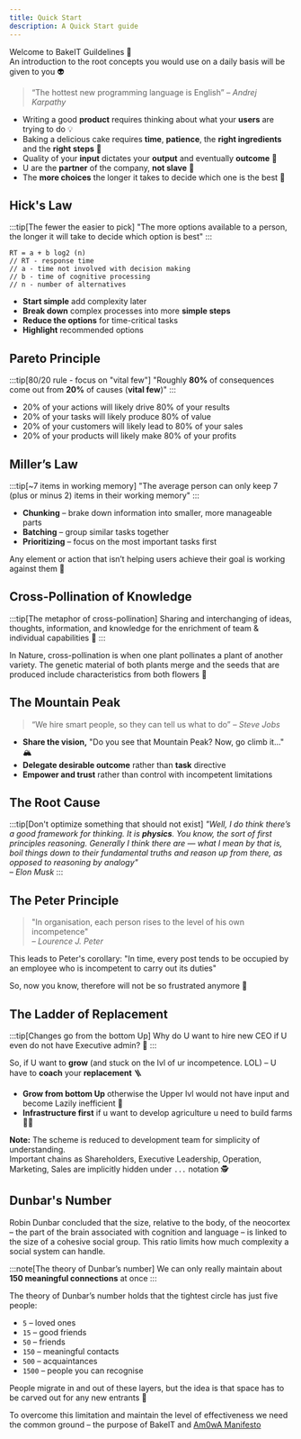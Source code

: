 ```yaml
---
title: Quick Start
description: A Quick Start guide
---
```


Welcome to BakeIT Guildelines 💜   
An introduction to the root concepts you would use on a daily basis will be given to you 👽

> “The hottest new programming language is English” 
> <cite>– Andrej Karpathy</cite>

* Writing a good **product** requires thinking about what your **users** are trying to do 💡
* Baking a delicious cake requires **time**, **patience**, the **right ingredients** and the **right steps** 🥮
* Quality of your **input** dictates your **output** and eventually **outcome** 🎩
* U are the **partner** of the company, **not slave** 🤝
* The **more choices** the longer it takes to decide which one is the best 🤔

## Hick's Law

:::tip[The fewer the easier to pick]
"The more options available to a person, the longer it will take to decide which option is best"
:::

```
RT = a + b log2 (n)
// RT - response time
// a - time not involved with decision making
// b - time of cognitive processing
// n - number of alternatives
```

* **Start simple** add complexity later
* **Break down** complex processes into more **simple steps**
* **Reduce the options** for time-critical tasks
* **Highlight** recommended options

## Pareto Principle

:::tip[80/20 rule - focus on "vital few"]
"Roughly **80%** of consequences come out from **20%** of causes (**vital few**)"
:::

* 20% of your actions will likely drive 80% of your results
* 20% of your tasks will likely produce 80% of value
* 20% of your customers will likely lead to 80% of your sales
* 20% of your products will likely make 80% of your profits

## Miller’s Law

:::tip[~7 items in working memory]
"The average person can only keep 7 (plus or minus 2) items in their working memory"
:::

* **Chunking** – brake down information into smaller, more manageable parts
* **Batching** – group similar tasks together
* **Prioritizing** – focus on the most important tasks first

Any element or action that isn’t helping users achieve their goal is working against them 🎯

## Cross-Pollination of Knowledge

:::tip[The metaphor of cross-pollination]
Sharing and interchanging of ideas, thoughts, information, and knowledge for the enrichment of team & individual capabilities 🌻
:::

In Nature, cross-pollination is when one plant pollinates a plant of another variety. The genetic material of both plants merge and the seeds that are produced include characteristics from both flowers 🐝

## The Mountain Peak

> “We hire smart people, so they can tell us what to do”
> <cite>– Steve Jobs</cite>

* **Share the vision,** "Do you see that Mountain Peak? Now, go climb it..." 🏔️
* **Delegate desirable outcome** rather than **task** directive
* **Empower and trust** rather than control with incompetent limitations

## The Root Cause

:::tip[Don't optimize something that should not exist]
_"Well, I do think there’s a good framework for thinking. It is **physics**.
You know, the sort of first principles reasoning. Generally I think there are — what I mean by that is, boil things down to their fundamental truths and reason up from there, as opposed to reasoning by analogy"  
– Elon Musk_
:::

## The Peter Principle

> "In organisation, each person rises to the level of his own incompetence"  
> <cite>– Lourence J. Peter</cite>

This leads to Peter's corollary: 
"In time, every post tends to be occupied by an employee who is incompetent to carry out its duties"

So, now you know, therefore will not be so frustrated anymore 🤪 

## The Ladder of Replacement

:::tip[Changes go from the bottom Up]
Why do U want to hire new CEO if U even do not have Executive admin? 🤔
:::

So, if U want to **grow** (and stuck on the lvl of ur incompetence. LOL) – U have to **coach** your **replacement** 🪜

* **Grow from bottom Up** otherwise the Upper lvl would not have input and become Lazily inefficient 🌿
* **Infrastructure first** if u want to develop agriculture u need to build farms 🧑‍🌾

**Note:** The scheme is reduced to development team for simplicity of understanding.     
Important chains as Shareholders, Executive Leadership, Operation, Marketing, Sales are implicitly hidden under `...` notation 🕵️

## Dunbar's Number

Robin Dunbar concluded that the size, relative to the body, of the neocortex –
the part of the brain associated with cognition and language – is linked to the size of a cohesive social group.
This ratio limits how much complexity a social system can handle.

:::note[The theory of Dunbar’s number]
We can only really maintain about **150 meaningful connections** at once
:::

The theory of Dunbar’s number holds that the tightest circle has just five people:

* `5` – loved ones
* `15` – good friends
* `50` – friends
* `150` – meaningful contacts
* `500` – acquaintances
* `1500` – people you can recognise

People migrate in and out of these layers, but the idea is that space has to be carved out for any new entrants 🛂

To overcome this limitation and maintain the level of effectiveness we need the common ground – the purpose of BakeIT and
[Am0wA Manifesto](http://localhost:4322/learn/am0wa-manifesto/)